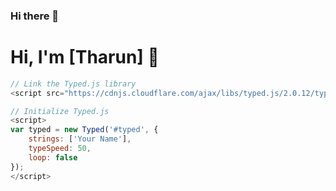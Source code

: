 ### Hi there 👋

<!--
**tharun983/tharun983** is a ✨ _special_ ✨ repository because its `README.md` (this file) appears on your GitHub profile.

Here are some ideas to get you started:

- 🔭 I’m currently working on ...
- 🌱 I’m currently learning ...
- 👯 I’m looking to collaborate on ...
- 🤔 I’m looking for help with ...
- 💬 Ask me about ...
- 📫 How to reach me: ...
- 😄 Pronouns: ...
- ⚡ Fun fact: ...
-->
# Hi, I'm [Tharun] 👋

```javascript
// Link the Typed.js library
<script src="https://cdnjs.cloudflare.com/ajax/libs/typed.js/2.0.12/typed.min.js"></script>

// Initialize Typed.js
<script>
var typed = new Typed('#typed', {
    strings: ['Your Name'],
    typeSpeed: 50,
    loop: false
});
</script>

